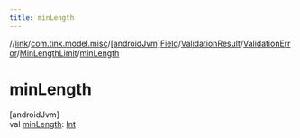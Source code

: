 ```yaml
---
title: minLength
---
```

//[link](../../../../../../index.html)/[com.tink.model.misc](../../../../index.html)/[[androidJvm]Field](../../../index.html)/[ValidationResult](../../index.html)/[ValidationError](../index.html)/[MinLengthLimit](index.html)/[minLength](min-length.html)



# minLength



[androidJvm]\
val [minLength](min-length.html): [Int](https://kotlinlang.org/api/latest/jvm/stdlib/kotlin/-int/index.html)




